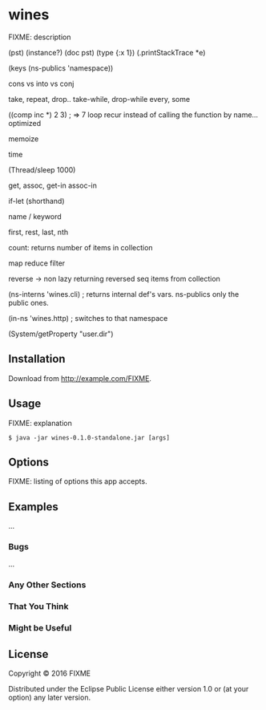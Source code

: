 # wines

FIXME: description

(pst)
(instance?)
(doc pst)
(type {:x 1})
(.printStackTrace *e)

(keys (ns-publics 'namespace))

cons vs into vs conj

take, repeat, drop.. take-while, drop-while
every, some

((comp inc *) 2 3)
; => 7
loop
recur instead of calling the function by name... optimized

memoize

time

(Thread/sleep 1000)

get, assoc, get-in assoc-in

if-let (shorthand)

name / keyword

first, rest, last, nth

count: returns number of items in collection

map reduce filter

reverse -> non lazy returning reversed seq items from collection

(ns-interns 'wines.cli) ; returns internal def's vars. ns-publics only the public ones.

(in-ns 'wines.http) ; switches to that namespace

(System/getProperty "user.dir")

## Installation

Download from http://example.com/FIXME.

## Usage

FIXME: explanation

    $ java -jar wines-0.1.0-standalone.jar [args]

## Options

FIXME: listing of options this app accepts.

## Examples

...

### Bugs

...

### Any Other Sections
### That You Think
### Might be Useful

## License

Copyright © 2016 FIXME

Distributed under the Eclipse Public License either version 1.0 or (at
your option) any later version.
